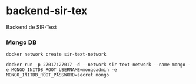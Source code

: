 # backend-sir-tex
Backend de SIR-Text

### Mongo DB

```shell
docker network create sir-text-network

docker run -p 27017:27017 -d --network sir-text-network --name mongo -e MONGO_INITDB_ROOT_USERNAME=mongoadmin -e MONGO_INITDB_ROOT_PASSWORD=secret mongo
```
